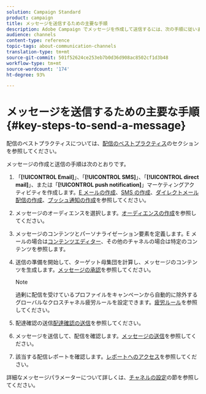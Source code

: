 ```yaml
---
solution: Campaign Standard
product: campaign
title: メッセージを送信するための主要な手順
description: Adobe Campaign でメッセージを作成して送信するには、次の手順に従います。
audience: channels
content-type: reference
topic-tags: about-communication-channels
translation-type: tm+mt
source-git-commit: 501f52624ce253eb7b0d36d908ac8502cf1d3b48
workflow-type: tm+mt
source-wordcount: '174'
ht-degree: 93%

---
```



# メッセージを送信するための主要な手順{#key-steps-to-send-a-message}

配信のベストプラクティスについては、[配信のベストプラクティス](../../sending/using/delivery-best-practices.md)のセクションを参照してください。

メッセージの作成と送信の手順は次のとおりです。

1. 「**[!UICONTROL Email]**」、「**[!UICONTROL SMS]**」、「**[!UICONTROL direct mail]**」、または「**[!UICONTROL push notification]**」マーケティングアクティビティを作成します。[E メールの作成](../../channels/using/creating-an-email.md)、[SMS の作成](../../channels/using/creating-an-sms-message.md)、[ダイレクトメール配信の作成](../../channels/using/creating-the-direct-mail.md)、[プッシュ通知の作成](../../channels/using/preparing-and-sending-a-push-notification.md)を参照してください。
1. メッセージのオーディエンスを選択します。[オーディエンスの作成](../../audiences/using/creating-audiences.md)を参照してください。
1. メッセージのコンテンツとパーソナライゼーション要素を定義します。E メールの場合は[コンテンツエディター](../../designing/using/designing-content-in-adobe-campaign.md)、その他のチャネルの場合は特定のコンテンツを参照します。
1. 送信の準備を開始して、ターゲット母集団を計算し、メッセージのコンテンツを生成します。[メッセージの承認](../../sending/using/preparing-the-send.md)を参照してください。

   >[!NOTE]
   >
   >過剰に配信を受けているプロファイルをキャンペーンから自動的に除外するグローバルなクロスチャネル疲労ルールを設定できます。[疲労ルール](../../sending/using/fatigue-rules.md)を参照してください。

1. 配達確認の送信[配達確認の送信](../../sending/using/sending-proofs.md)を参照してください。
1. メッセージを送信して、配信を確認します。[メッセージの送信](../../sending/using/confirming-the-send.md)を参照してください。
1. 該当する配信レポートを確認します。[レポートへのアクセス](../../reporting/using/about-dynamic-reports.md)を参照してください。

詳細なメッセージパラメーターについて詳しくは、[チャネルの設定](../../administration/using/about-channel-configuration.md)の節を参照してください。

